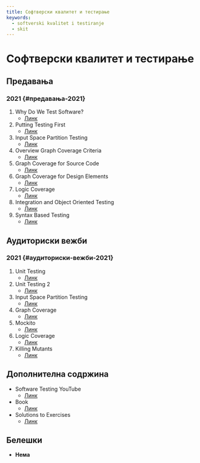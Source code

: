 ```yaml
---
title: Софтверски квалитет и тестирање
keywords:
  - softverski kvalitet i testiranje
  - skit
---
```


# Софтверски квалитет и тестирање

## Предавања

### 2021 {#предавања-2021}

1. Why Do We Test Software?
   - [Линк](https://bbb-lb.finki.ukim.mk/playback/presentation/2.3/7f13a390304967efb6b04cf0a3f6b8de947d92c0-1614328972354?meetingId=7f13a390304967efb6b04cf0a3f6b8de947d92c0-1614328972354)
2. Putting Testing First
   - [Линк](https://bbb-lb.finki.ukim.mk/playback/presentation/2.3/7f13a390304967efb6b04cf0a3f6b8de947d92c0-1614934391026?meetingId=7f13a390304967efb6b04cf0a3f6b8de947d92c0-1614934391026)
3. Input Space Partition Testing
   - [Линк](https://bbb-lb.finki.ukim.mk/playback/presentation/2.3/7f13a390304967efb6b04cf0a3f6b8de947d92c0-1615539286855?meetingId=7f13a390304967efb6b04cf0a3f6b8de947d92c0-1615539286855)
4. Overview Graph Coverage Criteria
   - [Линк](https://bbb-lb.finki.ukim.mk/playback/presentation/2.3/7f13a390304967efb6b04cf0a3f6b8de947d92c0-1616144092700?meetingId=7f13a390304967efb6b04cf0a3f6b8de947d92c0-1616144092700)
5. Graph Coverage for Source Code
   - [Линк](https://bbb-lb.finki.ukim.mk/playback/presentation/2.3/7f13a390304967efb6b04cf0a3f6b8de947d92c0-1617350034098?meetingId=7f13a390304967efb6b04cf0a3f6b8de947d92c0-1617350034098)
6. Graph Coverage for Design Elements
   - [Линк](https://bbb-lb.finki.ukim.mk/playback/presentation/2.3/7f13a390304967efb6b04cf0a3f6b8de947d92c0-1618559879414?meetingId=7f13a390304967efb6b04cf0a3f6b8de947d92c0-1618559879414)
7. Logic Coverage
   - [Линк](https://bbb-lb.finki.ukim.mk/playback/presentation/2.3/7f13a390304967efb6b04cf0a3f6b8de947d92c0-1619163759564?meetingId=7f13a390304967efb6b04cf0a3f6b8de947d92c0-1619163759564)
8. Integration and Object Oriented Testing
   - [Линк](https://bbb-lb.finki.ukim.mk/playback/presentation/2.3/7f13a390304967efb6b04cf0a3f6b8de947d92c0-1620978878720?meetingId=7f13a390304967efb6b04cf0a3f6b8de947d92c0-1620978878720)
9. Syntax Based Testing
   - [Линк](https://bbb-lb.finki.ukim.mk/playback/presentation/2.3/e078d9c3991fed103a3f85cf95bd54250403001d-1620366912502?meetingId=e078d9c3991fed103a3f85cf95bd54250403001d-1620366912502)

## Аудиториски вежби

### 2021 {#аудиториски-вежби-2021}

1. Unit Testing
   - [Линк](https://bbb-lb.finki.ukim.mk/playback/presentation/2.3/10eca31f1aca1fa57bbd5e87aa5a510cc543ff95-1614336498759?meetingId=10eca31f1aca1fa57bbd5e87aa5a510cc543ff95-1614336498759)
2. Unit Testing 2
   - [Линк](https://bbb-lb.finki.ukim.mk/playback/presentation/2.3/10eca31f1aca1fa57bbd5e87aa5a510cc543ff95-1614941584670?meetingId=10eca31f1aca1fa57bbd5e87aa5a510cc543ff95-1614941584670)
3. Input Space Partition Testing
   - [Линк](https://bbb-lb.finki.ukim.mk/playback/presentation/2.3/10eca31f1aca1fa57bbd5e87aa5a510cc543ff95-1615546547559?meetingId=10eca31f1aca1fa57bbd5e87aa5a510cc543ff95-1615546547559)
4. Graph Coverage
   - [Линк](https://bbb-lb.finki.ukim.mk/playback/presentation/2.3/10eca31f1aca1fa57bbd5e87aa5a510cc543ff95-1616151333336?meetingId=10eca31f1aca1fa57bbd5e87aa5a510cc543ff95-1616151333336)
5. Mockito
   - [Линк](https://bbb-lb.finki.ukim.mk/playback/presentation/2.3/10eca31f1aca1fa57bbd5e87aa5a510cc543ff95-1618567262192?meetingId=10eca31f1aca1fa57bbd5e87aa5a510cc543ff95-1618567262192)
6. Logic Coverage
   - [Линк](https://bbb-lb.finki.ukim.mk/playback/presentation/2.3/10eca31f1aca1fa57bbd5e87aa5a510cc543ff95-1619172205248?meetingId=10eca31f1aca1fa57bbd5e87aa5a510cc543ff95-1619172205248)
7. Killing Mutants
   - [Линк](https://bbb-lb.finki.ukim.mk/playback/presentation/2.3/10eca31f1aca1fa57bbd5e87aa5a510cc543ff95-1620381783286?meetingId=10eca31f1aca1fa57bbd5e87aa5a510cc543ff95-1620381783286)

## Дополнителна содржина

- Software Testing YouTube
  - [Линк](https://www.youtube.com/channel/UC97uej-geFTiCmtHiKZavfw/videos)
- Book
  - [Линк](https://www.ru.is/faculty/marjan/soe2-2011-spring/#text-book)
- Solutions to Exercises
  - [Линк](https://cs.gmu.edu/~offutt/softwaretest/exer-student.pdf)

## Белешки

- **Нема**
